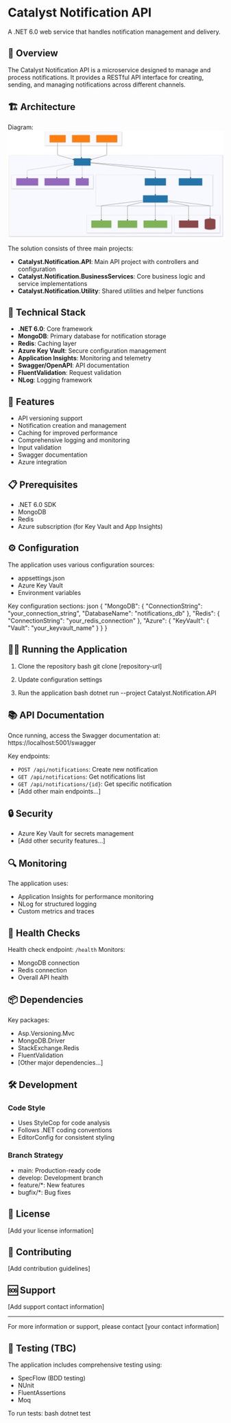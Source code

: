 # Catalyst Notification API

A .NET 6.0 web service that handles notification management and delivery.

## 🎯 Overview

The Catalyst Notification API is a microservice designed to manage and process notifications. It provides a RESTful API interface for creating, sending, and managing notifications across different channels.

## 🏗️ Architecture

Diagram: 
![SVG Image](/Catalyst.Notification-arch.svg)

The solution consists of three main projects:
- **Catalyst.Notification.API**: Main API project with controllers and configuration
- **Catalyst.Notification.BusinessServices**: Core business logic and service implementations
- **Catalyst.Notification.Utility**: Shared utilities and helper functions

## 🔧 Technical Stack

- **.NET 6.0**: Core framework
- **MongoDB**: Primary database for notification storage
- **Redis**: Caching layer
- **Azure Key Vault**: Secure configuration management
- **Application Insights**: Monitoring and telemetry
- **Swagger/OpenAPI**: API documentation
- **FluentValidation**: Request validation
- **NLog**: Logging framework

## 🚀 Features

- API versioning support
- Notification creation and management
- Caching for improved performance
- Comprehensive logging and monitoring
- Input validation
- Swagger documentation
- Azure integration

## 📋 Prerequisites

- .NET 6.0 SDK
- MongoDB
- Redis
- Azure subscription (for Key Vault and App Insights)

## ⚙️ Configuration

The application uses various configuration sources:
- appsettings.json
- Azure Key Vault
- Environment variables

Key configuration sections:
json
{
"MongoDB": {
"ConnectionString": "your_connection_string",
"DatabaseName": "notifications_db"
},
"Redis": {
"ConnectionString": "your_redis_connection"
},
"Azure": {
"KeyVault": {
"Vault": "your_keyvault_name"
}
}
}

## 🏃‍♂️ Running the Application

1. Clone the repository
bash
git clone [repository-url]

2. Update configuration settings

3. Run the application
bash
dotnet run --project Catalyst.Notification.API


## 📚 API Documentation

Once running, access the Swagger documentation at:
https://localhost:5001/swagger

Key endpoints:
- `POST /api/notifications`: Create new notification
- `GET /api/notifications`: Get notifications list
- `GET /api/notifications/{id}`: Get specific notification
- [Add other main endpoints...]

## 🔒 Security

- Azure Key Vault for secrets management
- [Add other security features...]

## 🔍 Monitoring

The application uses:
- Application Insights for performance monitoring
- NLog for structured logging
- Custom metrics and traces

## 🚦 Health Checks

Health check endpoint: `/health`
Monitors:
- MongoDB connection
- Redis connection
- Overall API health

## 📦 Dependencies

Key packages:
- Asp.Versioning.Mvc
- MongoDB.Driver
- StackExchange.Redis
- FluentValidation
- [Other major dependencies...]

## 🛠️ Development

### Code Style
- Uses StyleCop for code analysis
- Follows .NET coding conventions
- EditorConfig for consistent styling

### Branch Strategy
- main: Production-ready code
- develop: Development branch
- feature/*: New features
- bugfix/*: Bug fixes

## 📄 License

[Add your license information]

## 👥 Contributing

[Add contribution guidelines]

## 🆘 Support

[Add support contact information]

---

For more information or support, please contact [your contact information]

## 🧪 Testing (TBC)

The application includes comprehensive testing using:
- SpecFlow (BDD testing)
- NUnit
- FluentAssertions
- Moq

To run tests:
bash
dotnet test